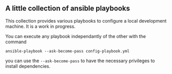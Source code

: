 A little collection of ansible playbooks
----------------------------------------

This collection provides various playbooks to configure a local development machine. It is a work in progress.

You can execute any playbook independantly of the other with the command

`ansible-playbook --ask-become-pass config-playbook.yml` 

you can use the `--ask-become-pass` to have the necessary privileges to install dependencies.
